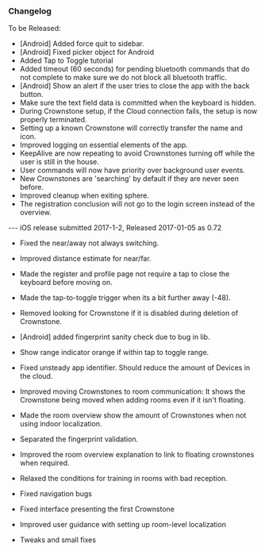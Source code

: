 ### Changelog

To be Released:

- [Android] Added force quit to sidebar.
- [Android] Fixed picker object for Android
- Added Tap to Toggle tutorial
- Added timeout (60 seconds) for pending bluetooth commands that do not complete to make sure we do not block all bluetooth traffic.
- [Android] Show an alert if the user tries to close the app with the back button.
- Make sure the text field data is committed when the keyboard is hidden.
- During Crownstone setup, if the Cloud connection fails, the setup is now properly terminated.
- Setting up a known Crownstone will correctly transfer the name and icon.
- Improved logging on essential elements of the app.
- KeepAlive are now repeating to avoid Crownstones turning off while the user is still in the house.
- User commands will now have priority over background user events.
- New Crownstones are 'searching' by default if they are never seen before.
- Improved cleanup when exiting sphere.
- The registration conclusion will not go to the login screen instead of the overview.

--- iOS release submitted 2017-1-2, Released 2017-01-05 as 0.72

- Fixed the near/away not always switching.
- Improved distance estimate for near/far.
- Made the register and profile page not require a tap to close the keyboard before moving on.
- Made the tap-to-toggle trigger when its a bit further away (-48).
- Removed looking for Crownstone if it is disabled during deletion of Crownstone.
- [Android] added fingerprint sanity check due to bug in lib.
- Show range indicator orange if within tap to toggle range.
- Fixed unsteady app identifier. Should reduce the amount of Devices in the cloud.
- Improved moving Crownstones to room communication: It shows the Crownstone being moved when adding rooms even if it isn't floating.
- Made the room overview show the amount of Crownstones when not using indoor localization.
- Separated the fingerprint validation.
- Improved the room overview explanation to link to floating crownstones when required.

- Relaxed the conditions for training in rooms with bad reception.
- Fixed navigation bugs
- Fixed interface presenting the first Crownstone
- Improved user guidance with setting up room-level localization
- Tweaks and small fixes

